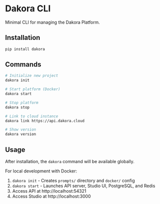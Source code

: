 # Dakora CLI

Minimal CLI for managing the Dakora Platform.

## Installation

```bash
pip install dakora
```

## Commands

```bash
# Initialize new project
dakora init

# Start platform (Docker)
dakora start

# Stop platform
dakora stop

# Link to cloud instance
dakora link https://api.dakora.cloud

# Show version
dakora version
```

## Usage

After installation, the `dakora` command will be available globally.

For local development with Docker:

1. `dakora init` - Creates `prompts/` directory and `docker/` config
2. `dakora start` - Launches API server, Studio UI, PostgreSQL, and Redis
3. Access API at http://localhost:54321
4. Access Studio at http://localhost:3000